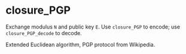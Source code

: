 # closure_PGP

Exchange modulus `N` and public key `E`. Use `closure_PGP` to encode; use `closure_PGP_decode` to decode.

Extended Euclidean algorithm, PGP protocol from Wikipedia.
